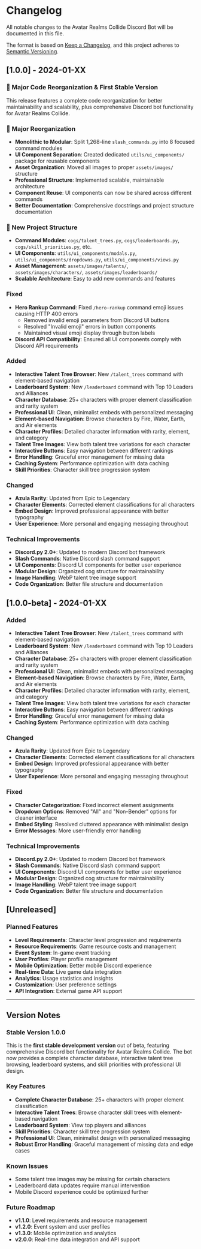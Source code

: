 # Changelog

All notable changes to the Avatar Realms Collide Discord Bot will be documented in this file.

The format is based on [Keep a Changelog](https://keepachangelog.com/en/1.0.0/),
and this project adheres to [Semantic Versioning](https://semver.org/spec/v2.0.0.html).

## [1.0.0] - 2024-01-XX

### 🎉 Major Code Reorganization & First Stable Version
This release features a complete code reorganization for better maintainability and scalability, plus comprehensive Discord bot functionality for Avatar Realms Collide.

### 🔄 Major Reorganization
- **Monolithic to Modular**: Split 1,268-line `slash_commands.py` into 8 focused command modules
- **UI Component Separation**: Created dedicated `utils/ui_components/` package for reusable components
- **Asset Organization**: Moved all images to proper `assets/images/` structure
- **Professional Structure**: Implemented scalable, maintainable architecture
- **Component Reuse**: UI components can now be shared across different commands
- **Better Documentation**: Comprehensive docstrings and project structure documentation

### 📁 New Project Structure
- **Command Modules**: `cogs/talent_trees.py`, `cogs/leaderboards.py`, `cogs/skill_priorities.py`, etc.
- **UI Components**: `utils/ui_components/modals.py`, `utils/ui_components/dropdowns.py`, `utils/ui_components/views.py`
- **Asset Management**: `assets/images/talents/`, `assets/images/characters/`, `assets/images/leaderboards/`
- **Scalable Architecture**: Easy to add new commands and features

### Fixed
- **Hero Rankup Command**: Fixed `/hero-rankup` command emoji issues causing HTTP 400 errors
  - Removed invalid emoji parameters from Discord UI buttons
  - Resolved "Invalid emoji" errors in button components
  - Maintained visual emoji display through button labels
- **Discord API Compatibility**: Ensured all UI components comply with Discord API requirements

### Added
- **Interactive Talent Tree Browser**: New `/talent_trees` command with element-based navigation
- **Leaderboard System**: New `/leaderboard` command with Top 10 Leaders and Alliances
- **Character Database**: 25+ characters with proper element classification and rarity system
- **Professional UI**: Clean, minimalist embeds with personalized messaging
- **Element-based Navigation**: Browse characters by Fire, Water, Earth, and Air elements
- **Character Profiles**: Detailed character information with rarity, element, and category
- **Talent Tree Images**: View both talent tree variations for each character
- **Interactive Buttons**: Easy navigation between different rankings
- **Error Handling**: Graceful error management for missing data
- **Caching System**: Performance optimization with data caching
- **Skill Priorities**: Character skill tree progression system

### Changed
- **Azula Rarity**: Updated from Epic to Legendary
- **Character Elements**: Corrected element classifications for all characters
- **Embed Design**: Improved professional appearance with better typography
- **User Experience**: More personal and engaging messaging throughout

### Technical Improvements
- **Discord.py 2.0+**: Updated to modern Discord bot framework
- **Slash Commands**: Native Discord slash command support
- **UI Components**: Discord UI components for better user experience
- **Modular Design**: Organized cog structure for maintainability
- **Image Handling**: WebP talent tree image support
- **Code Organization**: Better file structure and documentation

## [1.0.0-beta] - 2024-01-XX

### Added
- **Interactive Talent Tree Browser**: New `/talent_trees` command with element-based navigation
- **Leaderboard System**: New `/leaderboard` command with Top 10 Leaders and Alliances
- **Character Database**: 25+ characters with proper element classification and rarity system
- **Professional UI**: Clean, minimalist embeds with personalized messaging
- **Element-based Navigation**: Browse characters by Fire, Water, Earth, and Air elements
- **Character Profiles**: Detailed character information with rarity, element, and category
- **Talent Tree Images**: View both talent tree variations for each character
- **Interactive Buttons**: Easy navigation between different rankings
- **Error Handling**: Graceful error management for missing data
- **Caching System**: Performance optimization with data caching

### Changed
- **Azula Rarity**: Updated from Epic to Legendary
- **Character Elements**: Corrected element classifications for all characters
- **Embed Design**: Improved professional appearance with better typography
- **User Experience**: More personal and engaging messaging throughout

### Fixed
- **Character Categorization**: Fixed incorrect element assignments
- **Dropdown Options**: Removed "All" and "Non-Bender" options for cleaner interface
- **Embed Styling**: Resolved cluttered appearance with minimalist design
- **Error Messages**: More user-friendly error handling

### Technical Improvements
- **Discord.py 2.0+**: Updated to modern Discord bot framework
- **Slash Commands**: Native Discord slash command support
- **UI Components**: Discord UI components for better user experience
- **Modular Design**: Organized cog structure for maintainability
- **Image Handling**: WebP talent tree image support
- **Code Organization**: Better file structure and documentation

## [Unreleased]

### Planned Features
- **Level Requirements**: Character level progression and requirements
- **Resource Requirements**: Game resource costs and management
- **Event System**: In-game event tracking
- **User Profiles**: Player profile management
- **Mobile Optimization**: Better mobile Discord experience
- **Real-time Data**: Live game data integration
- **Analytics**: Usage statistics and insights
- **Customization**: User preference settings
- **API Integration**: External game API support

---

## Version Notes

### Stable Version 1.0.0
This is the **first stable development version** out of beta, featuring comprehensive Discord bot functionality for Avatar Realms Collide. The bot now provides a complete character database, interactive talent tree browsing, leaderboard systems, and skill priorities with professional UI design.

### Key Features
- **Complete Character Database**: 25+ characters with proper element classification
- **Interactive Talent Trees**: Browse character skill trees with element-based navigation
- **Leaderboard System**: View top players and alliances
- **Skill Priorities**: Character skill tree progression system
- **Professional UI**: Clean, minimalist design with personalized messaging
- **Robust Error Handling**: Graceful management of missing data and edge cases

### Known Issues
- Some talent tree images may be missing for certain characters
- Leaderboard data updates require manual intervention
- Mobile Discord experience could be optimized further

### Future Roadmap
- **v1.1.0**: Level requirements and resource management
- **v1.2.0**: Event system and user profiles
- **v1.3.0**: Mobile optimization and analytics
- **v2.0.0**: Real-time data integration and API support 